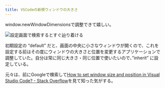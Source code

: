 ```yaml
---
title: VSCodeの新規ウィンドウの大きさ
---
```

window.newWindowDimensionsで調整できて嬉しい。

![](https://lh6.googleusercontent.com/R_z8mp_i6DOm94Oq60vqOr7VS3uHRvXD4oFM4EIuSsbV_Y7lr7jujzUllK4CW3U3I4UDfjzfXQ2Zxmn1ZHSOHwQTxZSdP8Nd_Oy3UNrKvCF16BzRS0beU8JyT1QUOvd2LAk9r058gEg3QdNkTvRBXB92LSllex-J-ulrUMdum1DD2p2wHGrvSsGcxZENXQ "設定画面で検索するとすぐ辿り着ける")

初期設定の “default” だと、画面の中央に小さなウィンドウが開くので、これを設定する前はその度にウィンドウの大きさと位置を変更するアプリケーションで調整していた。自分は常に同じ大きさ・同じ位置で使いたいので、”inherit” に設定している。

元々は、前にGoogleで検索して[How to set window size and position in Visual Studio Code? - Stack Overflow](https://stackoverflow.com/questions/44412233/how-to-set-window-size-and-position-in-visual-studio-code)を見て知った気がする。
